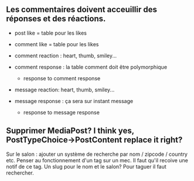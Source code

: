 ## Les commentaires doivent acceuillir des réponses et des réactions.
- post like = table pour les likes


- comment like = table pour les likes

- comment reaction : heart, thumb, smiley...

- comment response : la table comment doit être polymorphique
    - response to comment response


- message reaction: heart, thumb, smiley...

- message response : ça sera sur instant message
    - response to message response





## Supprimer MediaPost? I think yes, PostTypeChoice->PostContent replace it right?




Sur le salon : ajouter un système de recherche par nom / zipcode / country etc.
Penser au fonctionnement d'un tag sur un mec. Il faut qu'il recoive une notif de ce tag. Un slug pour le nom et le salon? Pour taguer il faut rechercher.


